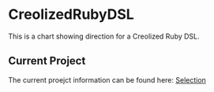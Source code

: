 # CreolizedRubyDSL
This is a chart showing direction for a Creolized Ruby DSL.

## Current Project
The current proejct information can be found here: [Selection](https://github.com/users/LWFlouisa/projects/4)
